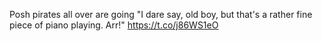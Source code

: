 Posh pirates all over are going "I dare say, old boy, but that's a rather fine piece of piano playing. Arr!" <a href="https://t.co/j86WS1eO">https://t.co/j86WS1eO</a>